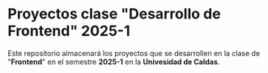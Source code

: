 # Proyectos clase "Desarrollo de Frontend" 2025-1

Este repositorio almacenará los proyectos que se desarrollen en la clase de "**Frontend**" en el semestre **2025-1** en la **Univesidad de Caldas**.